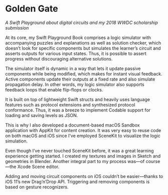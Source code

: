 #  Golden Gate

_A Swift Playground about digital circuits and my 2018 WWDC scholarship submission_

At its core, my Swift Playground Book comprises a logic simulator with accompanying puzzles and explanations as well as solution checker, which doesn’t look for specific components but simulates the learner’s circuit and asserts outputs for various input states. Thus, it is possible to assert progress without discouraging alternative solutions.

The simulator itself is dynamic in a way that lets it update passive components while being modified, which makes for instant visual feedback. Active components update their outputs at a fixed rate and also simulate propagation delay. In other words, my logic simulator also supports feedback loops that enable flip-flops or clocks.

It is built on top of lightweight Swift structs and heavily uses language features such as protocol extensions and synthesized protocol conformance. Thus, it was a breeze to implement Codable support for loading and saving levels as JSON.

This is why I also developed a document-based macOS Sandbox application with AppKit for content creation. It was very easy to reuse code on both macOS and iOS since I’ve employed SceneKit to visualize the logic simulation.

Even though I’ve never touched SceneKit before, it was a great learning experience getting started. I created my textures and images in Sketch and geometries in Blender. Another integral part to my process was—of course—the Xcode Scene editor.

Adding and moving circuit components on iOS couldn’t be easier—thanks to iOS 11’s new Drag’n’Drop API. Triggering and removing components is based on gesture recognizers.
